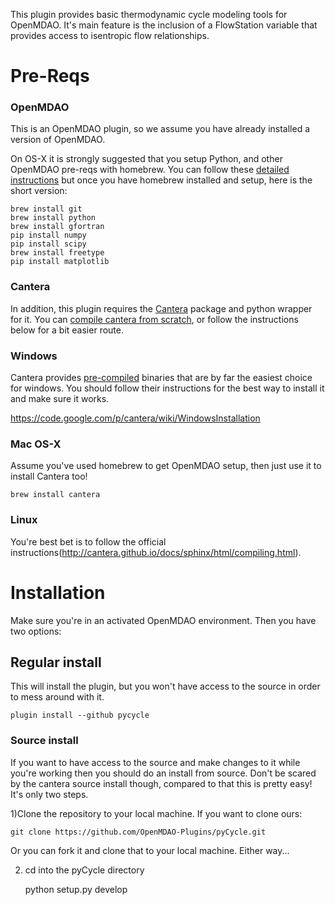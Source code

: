 This plugin provides basic thermodynamic cycle modeling tools for OpenMDAO. It's main feature
is the inclusion of a FlowStation variable that provides access to isentropic flow relationships.

# Pre-Reqs


### OpenMDAO 
This is an OpenMDAO plugin, so we assume you have already installed a version of OpenMDAO. 

On OS-X it is strongly suggested that you setup Python, and other OpenMDAO pre-reqs with 
homebrew. You can follow these [detailed instructions](http://www.lowindata.com/2013/installing-scientific-python-on-mac-os-x/)
but once you have homebrew installed and setup, here is the short version: 


    brew install git
    brew install python
    brew install gfortran
    pip install numpy
    pip install scipy
    brew install freetype
    pip install matplotlib


### Cantera
In addition, this plugin requires the [Cantera](https://code.google.com/p/cantera/) package
and python wrapper for it. You can [compile cantera from scratch](http://cantera.github.io/docs/sphinx/html/compiling.html), 
or follow the instructions below for a bit easier route. 

### Windows
Cantera provides [pre-compiled](https://code.google.com/p/cantera/downloads/list) binaries 
that are by far the easiest choice for windows. You should follow their instructions 
for the best way to install it and make sure it works. 

https://code.google.com/p/cantera/wiki/WindowsInstallation

### Mac OS-X
Assume you've used homebrew to get OpenMDAO setup, then just use it to install Cantera too! 


    brew install cantera


### Linux
You're best bet is to follow the official instructions(http://cantera.github.io/docs/sphinx/html/compiling.html). 


# Installation
Make sure you're in an activated OpenMDAO environment. Then you have two options: 

## Regular install
This will install the plugin, but you won't have access to the source in order to mess around with it. 

    plugin install --github pycycle


### Source install
If you want to have access to the source and make changes to it while you're working then you should do 
an install from source. Don't be scared by the cantera source install though, compared to that this is pretty 
easy! It's only two steps. 

1)Clone the repository to your local machine. If you want to clone ours: 
    
    git clone https://github.com/OpenMDAO-Plugins/pyCycle.git
    

Or you can fork it and clone that to your local machine. Either way... 

2) cd into the pyCycle directory
    
    python setup.py develop
    

